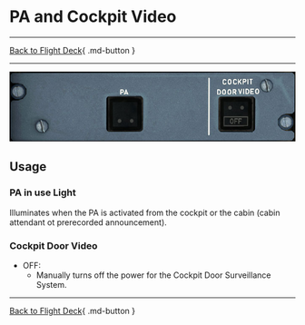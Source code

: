 # PA and Cockpit Video

---

[Back to Flight Deck](../index.md){ .md-button }

---


![PA and Cockpit Video Panel](../../../assets/a32nx-briefing/overhead-panel/pa-cockpit-video.jpg "PA and Cockpit Video Panel")

## Usage

### PA in use Light

Illuminates when the PA is activated from the cockpit or the cabin (cabin attendant ot prerecorded announcement).

### Cockpit Door Video

- OFF:
    - Manually turns off the power for the Cockpit Door Surveillance System.

---

[Back to Flight Deck](../index.md){ .md-button }

